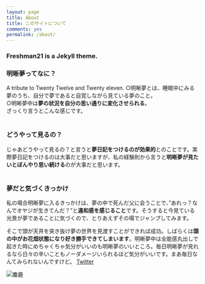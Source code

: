```yaml
---
layout: page
title: About
title: このサイトについて
comments: yes
permalink: /about/
---
```



### Freshman21 is a Jekyll theme.
### 明晰夢ってなに？

A tribute to Twenty Twelve and Twenty eleven.
○明晰夢とは、睡眠中にみる夢のうち、自分で夢であると自覚しながら見ている夢のこと。  
○明晰夢中は**夢の状況を自分の思い通りに変化させられる**。  
ざっくり言うとこんな感じです。  
<br>
### どうやって見るの？
じゃあどうやって見るの？と言うと**夢日記をつけるのが効果的**とのことです。実際夢日記をつけるのは大事だと思いますが、私の経験則から言うと**明晰夢が見たいとぼんやり思い続ける**のが大事だと思います。  
<br>
### 夢だと気づくきっかけ
私の場合明晰夢に入るきっかけは、夢の中で死んだ父に会うことで、”あれっ？なんでオヤジが生きてんだ？”と**違和感を感じること**です。そうすると今見ている光景が夢であることに気づくので、とりあえずその場でジャンプしてみます。

そこで頭が天井を突き抜け夢の世界を見渡すことができれば成功。しばらくは**頭の中がお花畑状態になり好き勝手できてしまいます**。明晰夢中は全能感丸出しで起きた時にめちゃくちゃ気分がいいのも明晰夢のいいところ。毎日明晰夢が見れるなら日々の辛いこともノーダメージいられるほど気分がいいです。まあ毎日なんてみられないんですけど。
[Twitter](https://twitter.com/barazou  "Twitter")


![麋鹿](https://karate-bakabon.github.io/diary/images/cat.jpg)
